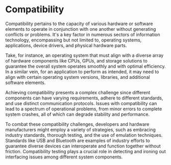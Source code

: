 # Compatibility

Compatibility pertains to the capacity of various hardware or software elements to operate in conjunction with one another without generating conflicts or problems. It's a key factor in numerous sectors of information technology, encompassing but not limited to, operating systems, applications, device drivers, and physical hardware parts.

Take, for instance, an operating system that must align with a diverse array of hardware components like CPUs, GPUs, and storage solutions to guarantee the overall system operates smoothly and with optimal efficiency. In a similar vein, for an application to perform as intended, it may need to align with certain operating system versions, libraries, and additional software elements.

Achieving compatibility presents a complex challenge since different components can have varying requirements, adhere to different standards, and use distinct communication protocols. Issues with compatibility can lead to a spectrum of operational problems, from minor errors to complete system crashes, all of which can degrade stability and performance.

To combat these compatibility challenges, developers and hardware manufacturers might employ a variety of strategies, such as embracing industry standards, thorough testing, and the use of emulation techniques. Standards like USB and Bluetooth are examples of industry efforts to guarantee diverse devices can interoperate and function together without friction. Compatibility testing plays a crucial role in detecting and ironing out interfacing issues among different system components.